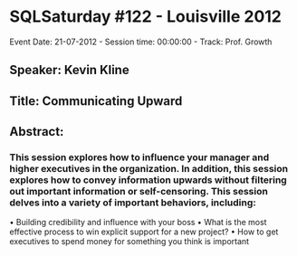 # SQLSaturday #122 - Louisville 2012
Event Date: 21-07-2012 - Session time: 00:00:00 - Track: Prof. Growth
## Speaker: Kevin Kline
## Title: Communicating Upward
## Abstract:
### This session explores how to influence your manager and higher executives in the organization.  In addition, this session explores how to convey information upwards without filtering out important information or self-censoring.  This session delves into a variety of important behaviors, including:

•         Building credibility and influence with your boss 
•         What is the most effective process to win explicit support for a new project?
•         How to get executives to spend money for something you think is important

